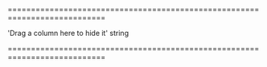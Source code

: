 <!--**
/*-------------------------------------------
    Auto-generated file. Do not modify.
-------------------------------------------

**-->
===========================================================================
<!--default-->'Drag a column here to hide it'<!--/default-->
<!--type-->string<!--/type-->
===========================================================================

<!--shortDescription-->

<!--/shortDescription-->

<!--fullDescription-->

<!--/fullDescription-->